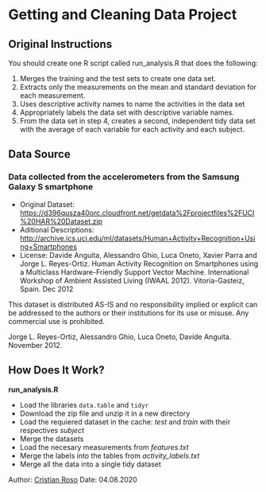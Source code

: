 # Getting and Cleaning Data Project
## Original Instructions
You should create one R script called run_analysis.R that does the following:

  1. Merges the training and the test sets to create one data set.
  2. Extracts only the measurements on the mean and standard deviation for each measurement.
  3. Uses descriptive activity names to name the activities in the data set
  4. Appropriately labels the data set with descriptive variable names.
  5. From the data set in step 4, creates a second, independent tidy data set with the average of each variable for each activity and each subject.

## Data Source
### Data collected from the accelerometers from the Samsung Galaxy S smartphone
  * Original Dataset: https://d396qusza40orc.cloudfront.net/getdata%2Fprojectfiles%2FUCI%20HAR%20Dataset.zip
  * Aditional Descriptions: http://archive.ics.uci.edu/ml/datasets/Human+Activity+Recognition+Using+Smartphones
  * License: Davide Anguita, Alessandro Ghio, Luca Oneto, Xavier Parra and Jorge L. Reyes-Ortiz. Human Activity Recognition on Smartphones using a Multiclass Hardware-Friendly Support Vector Machine. International Workshop of Ambient Assisted Living (IWAAL 2012). Vitoria-Gasteiz, Spain. Dec 2012

This dataset is distributed AS-IS and no responsibility implied or explicit can be addressed to the authors or their institutions for its use or misuse. Any commercial use is prohibited.

Jorge L. Reyes-Ortiz, Alessandro Ghio, Luca Oneto, Davide Anguita. November 2012.

## How Does It Work?
**run_analysis.R**

  * Load the libraries `data.table` and `tidyr`
  * Download the zip file and unzip it in a new directory
  * Load the requiered dataset in the cache: _test_ and _train_ with their respectives _subject_
  * Merge the datasets
  * Load the necesary measurements from _features.txt_
  * Merge the labels into the tables from _activity_labels.txt_
  * Merge all the data into a single tidy dataset

Author: [Cristian Roso](https://github.com/Crawbyte) Date: 04.08.2020